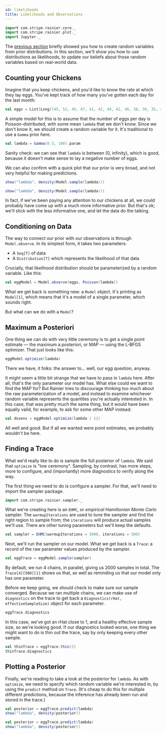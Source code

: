 ```yaml
---
id: likelihoods
title: Likelihoods and Observations 
---
```


```scala mdoc:invisible
import com.stripe.rainier.core._
import com.stripe.rainier.plot._
import Jupyter._
```

The [previous section](priors.md) briefly showed you how to create random variables from prior distributions. In this section, we'll show you how to use distributions as likelihoods, to update our beliefs about those random variables based on real-world data.

## Counting your Chickens

Imagine that you keep chickens, and you'd like to know the rate at which they lay eggs. You've kept track of how many you've gotten each day for the last month:

```scala mdoc:silent
val eggs = List[Long](45, 52, 45, 47, 41, 42, 44, 42, 46, 38, 36, 35, 41, 48, 42, 29, 45, 43, 45, 40, 42, 53, 31, 48, 40, 45, 39, 29, 45, 42)

```

A simple model for this is to assume that the number of eggs per day is Poisson-distributed, with some mean `lambda` that we don't know. Since we don't know it, we should create a random variable for it. It's traditional to use a `Gamma` prior here.

```scala mdoc:to-string
val lambda = Gamma(0.5, 100).param
```

Sanity check: we can see that `lambda` is between (0, infinity), which is good, because it doesn't make sense to lay a negative number of eggs.

We can also confirm with a quick plot that our prior is very broad, and not very helpful for making predictions.

```scala
show("lambda", density(Model.sample(lambda)))
```

```scala mdoc:evilplot:assets/lambda.png
show("lambda", density(Model.sample(lambda)))
```

In fact, if we've been paying any attention to our chickens at all, we could probably have come up with a much more informative prior. But that's ok; we'll stick with the less informative one, and let the data do the talking.

## Conditioning on Data

The way to connect our prior with our observations is through `Model.observe`. In its simplest form, it takes two parameters:

* A `Seq[T]` of data
* A `Distribution[T]` which represents the likelihood of that data

Crucially, that likelihood distribution should be parameterized by a random variable. Like this:

```scala mdoc:to-string
val eggModel = Model.observe(eggs, Poisson(lambda))
```

What we get back is something new: a `Model` object. It's printing as `Model[1]`, which means that it's a model of a single parameter, which sounds right.

But what can we do with a `Model`?

## Maximum a Posteriori 

One thing we can do with very little ceremony is to get a single point estimate — the maximum a posteriori, or MAP — using the L-BFGS optimizer. That just looks like this:

```scala mdoc
eggModel.optimize(lambda)
```

There we have, it folks: the answer to... well, our egg question, anyway.

It might seem a little bit strange that we have to pass in `lambda` here. After all, that's the only parameter our model has. What else could we want to find the MAP for? But Rainier tries to discourage thinking too much about the raw parameterization of a model, and instead to examine whichever random variable represents the quantites you're actually interested in. In this case, that was pretty much the same thing, but it would have been equally valid, for example, to ask for some other MAP instead:

```scala mdoc
val dozens = eggModel.optimize(lambda / 12)
```

All well and good. But if all we wanted were point estimates, we probably wouldn't be here.

## Finding a Trace

What we'd really like to do is sample the full posterior of `lambda`. We said that `optimize` is "low ceremony". Sampling, by contrast, has more steps, more to configure, and (importantly) more diagnostics to verify along the way.

The first thing we need to do is configure a sampler. For that, we'll need to import the sampler package.

```scala mdoc:silent
import com.stripe.rainier.sampler._
```

What we're creating here is an `EHMC`, or _empirical Hamiltonian Monte Carlo_ sampler. The `warmupIterations` are used to tune the sampler and find the right region to sample from; the `iterations` will produce actual samples we'll use. There are other tuning parameters but we'll keep the defaults.

```scala mdoc:to-string
val sampler = EHMC(warmupIterations = 5000, iterations = 500)
```

Next, we'll run the sampler on our model. What we get back is a `Trace`: a record of the raw parameter values produced by the sampler.

```scala mdoc:to-string
val eggTrace = eggModel.sample(sampler)
```

By default, we run 4 chains, in parallel, giving us 2000 samples in total. The `Trace[4][500][1]` shows us that, as well as reminding us that our model only has one parameter.

Before we keep going, we should check to make sure our sample converged. Because we ran multiple chains, we can make use of `diagnostics` on the trace to get back a `Diagnostics(rHat, effectiveSampleSize)` object for each parameter.

```scala mdoc
eggTrace.diagnostics
```

In this case, we've got an rHat close to 1, and a healthy effective sample size, so we're looking good. If our diagnostics looked worse, one thing we might want to do is thin out the trace, say by only keeping every other sample.

```scala mdoc:to-string
val thinTrace = eggTrace.thin(2)
thinTrace.diagnostics
```

## Plotting a Posterior

Finally, we're reading to take a look at the posterior for `lambda`. As with `optimize`, we need to specify which random variable we're interested in, by using the `predict` method on `Trace`. (It's cheap to do this for multiple different predictions, because the inference has already been run and stored in the trace.)

```scala
val posterior = eggTrace.predict(lambda)
show("lambda", density(posterior))
```

```scala mdoc:evilplot:assets/lambda2.png
val posterior = eggTrace.predict(lambda)
show("lambda", density(posterior))
```